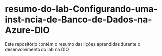 # resumo-do-lab-Configurando-uma-inst-ncia-de-Banco-de-Dados-na-Azure-DIO
Este repositório contém o resumo das lições aprendidas durante o desenvolvimento do lab na DIO
